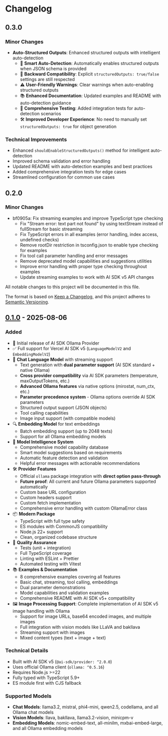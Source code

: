 # Changelog

## 0.3.0

### Minor Changes

- **Auto-Structured Outputs**: Enhanced structured outputs with intelligent auto-detection
  - 🎯 **Smart Auto-Detection**: Automatically enables structured outputs when JSON schema is provided
  - 🔧 **Backward Compatibility**: Explicit `structuredOutputs: true/false` settings are still respected
  - ⚠️ **User-Friendly Warnings**: Clear warnings when auto-enabling structured outputs
  - 📚 **Enhanced Documentation**: Updated examples and README with auto-detection guidance
  - 🧪 **Comprehensive Testing**: Added integration tests for auto-detection scenarios
  - 🛠️ **Improved Developer Experience**: No need to manually set `structuredOutputs: true` for object generation

### Technical Improvements

- Enhanced `shouldEnableStructuredOutputs()` method for intelligent auto-detection
- Improved schema validation and error handling
- Updated README with auto-detection examples and best practices
- Added comprehensive integration tests for edge cases
- Streamlined configuration for common use cases

## 0.2.0

### Minor Changes

- bf0905a: Fix streaming examples and improve TypeScript type checking
  - Fix "Stream error: text part not found" by using textStream instead of fullStream for basic streaming
  - Fix TypeScript errors in all examples (error handling, index access, undefined checks)
  - Remove rootDir restriction in tsconfig.json to enable type checking for examples
  - Fix tool call parameter handling and error messages
  - Remove deprecated model capabilities and suggestions utilities
  - Improve error handling with proper type checking throughout examples
  - Update streaming examples to work with AI SDK v5 API changes

All notable changes to this project will be documented in this file.

The format is based on [Keep a Changelog](https://keepachangelog.com/en/1.0.0/),
and this project adheres to [Semantic Versioning](https://semver.org/spec/v2.0.0.html).

## [0.1.0] - 2025-08-06

### Added

- 🎉 Initial release of AI SDK Ollama Provider
- ✅ Full support for Vercel AI SDK v5 (`LanguageModelV2` and `EmbeddingModelV2`)
- 🤖 **Chat Language Model** with streaming support
  - Text generation with **dual parameter support** (AI SDK standard + native Ollama)
  - **Cross provider compatibility** via AI SDK parameters (temperature, maxOutputTokens, etc.)
  - **Advanced Ollama features** via native options (mirostat, num_ctx, etc.)
  - **Parameter precedence system** - Ollama options override AI SDK parameters
  - Structured output support (JSON objects)
  - Tool calling capabilities
  - Image input support (with compatible models)
- 🔍 **Embedding Model** for text embeddings
  - Batch embedding support (up to 2048 texts)
  - Support for all Ollama embedding models
- 🧠 **Model Intelligence System**
  - Comprehensive model capability database
  - Smart model suggestions based on requirements
  - Automatic feature detection and validation
  - Helpful error messages with actionable recommendations
- 🛠️ **Provider Features**
  - Official `ollama` package integration with **direct option pass-through**
  - **Future proof**: All current and future Ollama parameters supported automatically
  - Custom base URL configuration
  - Custom headers support
  - Custom fetch implementation
  - Comprehensive error handling with custom OllamaError class
- 📦 **Modern Package**
  - TypeScript with full type safety
  - ES modules with CommonJS compatibility
  - Node.js 22+ support
  - Clean, organized codebase structure
- 🧪 **Quality Assurance**
  - Tests (unit + integration)
  - Full TypeScript coverage
  - Linting with ESLint + Prettier
  - Automated testing with Vitest
- 📚 **Examples & Documentation**
  - 8 comprehensive examples covering all features
  - Basic chat, streaming, tool calling, embeddings
  - Dual parameter demonstrations
  - Model capabilities and validation examples
  - Comprehensive README with AI SDK v5+ compatibility
- 🖼️ **Image Processing Support**: Complete implementation of AI SDK v5 image handling with Ollama
  - Support for image URLs, base64 encoded images, and multiple images
  - Full integration with vision models like LLaVA and bakllava
  - Streaming support with images
  - Mixed content types (text + image + text)

### Technical Details

- Built with AI SDK v5 (`@ai-sdk/provider: ^2.0.0`)
- Uses official Ollama client (`ollama: ^0.5.16`)
- Requires Node.js >=22
- Fully typed with TypeScript 5.9+
- ES module first with CJS fallback

### Supported Models

- **Chat Models**: llama3.2, mistral, phi4-mini, qwen2.5, codellama, and all Ollama chat models
- **Vision Models**: llava, bakllava, llama3.2-vision, minicpm-v
- **Embedding Models**: nomic-embed-text, all-minilm, mxbai-embed-large, and all Ollama embedding models

[0.1.0]: https://github.com/jagreehal/ai-sdk-ollama/releases/tag/v0.1.0
